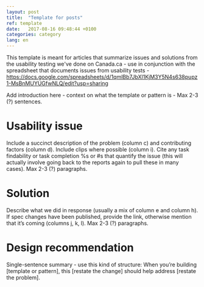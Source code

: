 ```yaml
---
layout: post
title:  "Template for posts"
ref: template
date:   2017-08-16 09:48:44 +0100
categories: category
lang: en
---
```


This template is meant for articles that summarize issues and solutions from the usability testing we've done on Canada.ca - use in conjunction with the spreadsheet that documents issues from usability tests - https://docs.google.com/spreadsheets/d/1qmlBb7JbXl1KjM3Y5N4s638pupz1-MsBnMUYUGfwNLQ/edit?usp=sharing

Add introduction here - context on what the template or pattern is  - Max 2-3 (?) sentences.

# Usability issue

Include a succinct description of the problem (column c) and contributing factors (column d). Include clips where possible (column i). Cite any task findability or task completion %s or #s that quantify the issue (this will actually involve going back to the reports again to pull these in many cases). Max 2-3 (?) paragraphs.

# Solution

Describe what we did in response (usually a mix of column e and column h). If spec changes have been published, provide the link, otherwise mention that it’s coming (columns j, k, l). Max 2-3 (?) paragraphs.

# Design recommendation

Single-sentence summary - use this kind of structure: When you’re building \[template or pattern\], this \[restate the change\] should help address \[restate the problem\].
